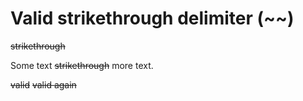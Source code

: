 # Valid strikethrough delimiter (~~)

~~strikethrough~~

Some text ~~strikethrough~~ more text.

~~valid~~ ~~valid again~~
